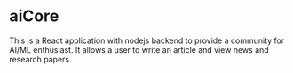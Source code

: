 # aiCore

This is a React application with nodejs backend to provide a community for AI/ML enthusiast. It allows a user to write an article and view news and research papers.
